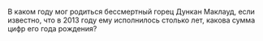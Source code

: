 В каком году мог родиться бессмертный горец Дункан Маклауд,  если известно,  что  в 2013  году  ему исполнилось столько лет, какова сумма цифр его года рождения?